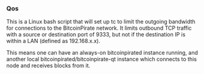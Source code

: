 ### Qos ###

This is a Linux bash script that will set up tc to limit the outgoing bandwidth for connections to the BitcoinPirate network. It limits outbound TCP traffic with a source or destination port of 9333, but not if the destination IP is within a LAN (defined as 192.168.x.x).

This means one can have an always-on bitcoinpirated instance running, and another local bitcoinpirated/bitcoinpirate-qt instance which connects to this node and receives blocks from it.
